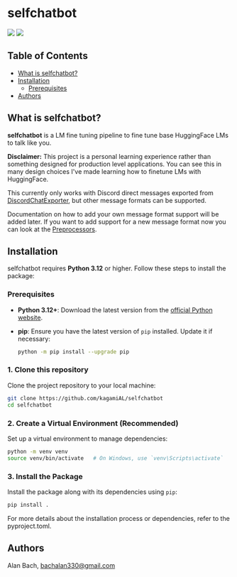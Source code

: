 <h1>
selfchatbot
</h1>

<p>
  <a href="https://pytorch.org/"><img src="https://img.shields.io/badge/PyTorch-EE4C2C?style=for-the-badge&logo=pytorch&logoColor=white"/></a>
  <a href="https://huggingface.co/"><img src="https://img.shields.io/badge/%F0%9F%A4%97-Models-yellow"/></a>
</p>

<h2>Table of Contents</h2>

- [What is selfchatbot?](#what-is-selfchatbot)
- [Installation](#installation)
  - [Prerequisites](#prerequisites)
- [Authors](#authors)


## What is selfchatbot?
**selfchatbot** is a LM fine tuning pipeline to fine tune
base HuggingFace LMs to talk like you.

**Disclaimer:** This project is a personal learning experience rather than
something designed for production level applications. You can see this in
many design choices I've made learning how to finetune LMs with HuggingFace.

This currently only works with Discord direct messages exported from
[DiscordChatExporter](https://github.com/Tyrrrz/DiscordChatExporter), but
other message formats can be supported.

Documentation on how to add your own message format support will be added
later. If you want to add support for a new message format now you can
look at the [Preprocessors](https://github.com/kagamiAL/selfchatbot/tree/main/src/Classes/Preprocessors).

## Installation

selfchatbot requires **Python 3.12** or higher. Follow these steps to install the package:

### Prerequisites

- **Python 3.12+**: Download the latest version from the [official Python website](https://www.python.org/downloads/).
- **pip**: Ensure you have the latest version of `pip` installed. Update it if necessary:

    ```bash
    python -m pip install --upgrade pip
    ```

<h3>1. Clone this repository</h3>

Clone the project repository to your local machine:
```bash
git clone https://github.com/kagamiAL/selfchatbot
cd selfchatbot
```

<h3>2. Create a Virtual Environment (Recommended)</h3>

Set up a virtual environment to manage dependencies:
```bash
python -m venv venv
source venv/bin/activate   # On Windows, use `venv\Scripts\activate`
```

<h3>3. Install the Package</h3>

Install the package along with its dependencies using `pip`:
```bash
pip install .
```

For more details about the installation process or dependencies, refer to the pyproject.toml.

## Authors
Alan Bach, bachalan330@gmail.com